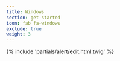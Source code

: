 ```yaml
---
title: Windows
section: get-started
icon: fab fa-windows
exclude: true
weight: 3
---
```

{% include 'partials/alert/edit.html.twig' %}    
  
